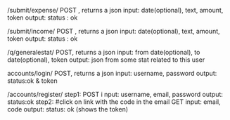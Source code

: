 /submit/expense/
POST , returns a json
input: date(optional), text, amount, token
output: status : ok

/submit/income/
POST , returns a json
input: date(optional), text, amount, token
output: status : ok

/q/generalestat/
POST, returns a json
input: from date(optional), to date(optional), token
output: json from some stat related to this user

accounts/login/
POST, returns a json
input: username, password
output: status:ok & token

/accounts/register/
step1:
POST i
nput: username, email, password
output: status:ok
step2:
#click on link with the code in the email 
GET
input: email, code
output: status: ok (shows the token)
